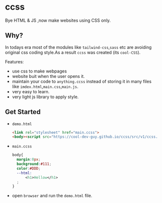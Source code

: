 # ccss
Bye HTML &amp; JS ,now make websites using CSS only.

## Why?

In todays era most of the modules like `tailwind-css`,`sass` etc are avoiding original css coding style.As a result `ccss` was created (its `cool-CSS`).

Features:
  - use css to make webpages
  - website buit when the user opens it.
  - maintain your code to `anything.ccss` instead of storing it in many files like `imdex.html`,`main.css`,`main.js`.
  - very easy to learn.
  - very light js library to apply style.

## Get Started
- `demo.html`
  
  ```html
  <link rel="stylesheet" href="main.ccss">
  <body><script src="https://cool-dev-guy.github.io/ccss/src/v1/ccss.js"></script><body>
  ```
- `main.ccss`
  ```css
  body{
    margin:0px;
    background:#111;
    color:#DDD;
    --html:
        <h1>Hellow</h1>
    ;
  }
  ```
- open `browser` and run the `demo.html` file.


